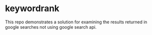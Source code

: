 # keywordrank
This repo demonstrates a solution for examining the results returned in google searches not using google search api.
